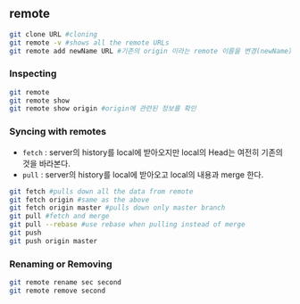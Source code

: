 ## remote

```bash
git clone URL #cloning
git remote -v #shows all the remote URLs
git remote add newName URL #기존의 origin 이라는 remote 이름을 변경(newName)한다.
```

### Inspecting

```bash
git remote
git remote show
git remote show origin #origin에 관련된 정보를 확인
```

### Syncing with remotes

- `fetch` : server의 history를 local에 받아오지만 local의 Head는 여전히 기존의 것을 바라본다.
- `pull` : server의 history를 local에 받아오고 local의 내용과 merge 한다.

```bash
git fetch #pulls down all the data from remote
git fetch origin #same as the above
git fetch origin master #pulls down only master branch
git pull #fetch and merge
git pull --rebase #use rebase when pulling instead of merge
git push
git push origin master
```

### Renaming or Removing

```bash
git remote rename sec second
git remote remove second
```
